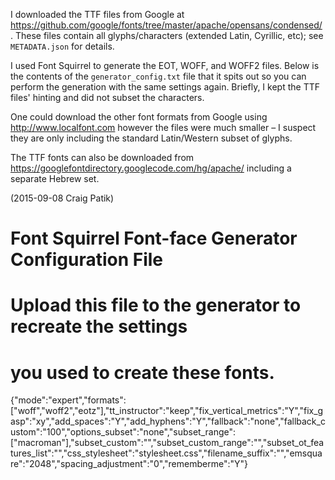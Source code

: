 I downloaded the TTF files from Google at https://github.com/google/fonts/tree/master/apache/opensans/condensed/ . These files contain all glyphs/characters (extended Latin, Cyrillic, etc); see `METADATA.json` for details.

I used Font Squirrel to generate the EOT, WOFF, and WOFF2 files. Below is the contents of the `generator_config.txt` file that it spits out so you can perform the generation with the same settings again. Briefly, I kept the TTF files' hinting and did not subset the characters.

One could download the other font formats from Google using http://www.localfont.com however the files were much smaller – I suspect they are only including the standard Latin/Western subset of glyphs.

The TTF fonts can also be downloaded from https://googlefontdirectory.googlecode.com/hg/apache/ including a separate Hebrew set.

(2015-09-08 Craig Patik)


# Font Squirrel Font-face Generator Configuration File
# Upload this file to the generator to recreate the settings
# you used to create these fonts.

{"mode":"expert","formats":["woff","woff2","eotz"],"tt_instructor":"keep","fix_vertical_metrics":"Y","fix_gasp":"xy","add_spaces":"Y","add_hyphens":"Y","fallback":"none","fallback_custom":"100","options_subset":"none","subset_range":["macroman"],"subset_custom":"","subset_custom_range":"","subset_ot_features_list":"","css_stylesheet":"stylesheet.css","filename_suffix":"","emsquare":"2048","spacing_adjustment":"0","rememberme":"Y"}